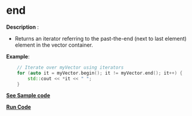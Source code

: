 # end

**Description** : 
- Returns an iterator referring to the past-the-end (next to last element) element in the vector container.

				

**Example**:
```cpp
    // Iterate over myVector using iterators
    for (auto it = myVector.begin(); it != myVector.end(); it++) {
	    std::cout << *it << " ";
	}

```
**[See Sample code](../snippets/vector/end.cpp)**

**[Run Code](https://rextester.com/TNG69681)**
